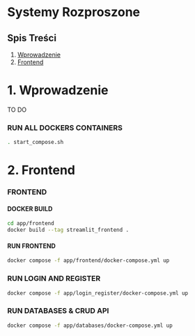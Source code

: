 # Systemy Rozproszone

## Spis Treści
1. [Wprowadzenie](#Wprowadzenie)
2. [Frontend](#Frontend)
# 1. Wprowadzenie
TO DO

### RUN ALL DOCKERS CONTAINERS
```bash
. start_compose.sh
```

# 2. Frontend



### FRONTEND 

#### DOCKER BUILD
```bash
cd app/frontend
docker build --tag streamlit_frontend .
```
#### RUN FRONTEND
```bash
docker compose -f app/frontend/docker-compose.yml up
```

### RUN LOGIN AND REGISTER
```bash
docker compose -f app/login_register/docker-compose.yml up
```

### RUN DATABASES & CRUD API
```bash
docker compose -f app/databases/docker-compose.yml up
```





